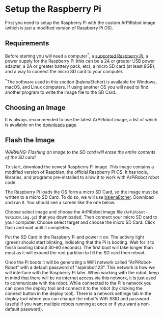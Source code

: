 # Setup the Raspberry Pi
First you need to setup the Raspberry Pi with the custom ArPiRobot image (which is just a modified version of Raspberry Pi OS).

## Requirements
Before starting you will need a computer<sup>&ast;</sup>, a [supported Raspberry Pi](../hardware/supportedhardware.md), a power supply for the Raspberry Pi (this can be a 2A or greater USB power adapter, a 2A or greater battery pack, etc), a micro SD card (at least 8GB), and a way to connect the micro SD card to your computer.

<sup>&ast;</sup>The software used in this section (balenaEtcher) is available for Windows, macOS, and Linux computers. If using another OS you will need to find another program to write the image file to the SD Card.

## Choosing an Image
It is always recommended to use the latest ArPiRobot image, a list of which is available on the [downloads page](../../downloads/latest.md).


## Flash the Image
*WARNING: Flashing an image to the SD card will erase the entire contents of the SD card!*

To start, download the newest Raspberry Pi image. This image contains a modified version of Raspbian, the official Raspberry Pi OS. It has tools, libraries, and programs pre-installed to allow it to work with ArPiRobot robot code. 

The Raspberry Pi loads the OS form a micro SD Card, so the image must be written to a micro SD Card. To do so, we will use [balenaEtcher](https://www.balena.io/etcher/). Download and run it. You should see a screen like the one below.

Choose select image and choose the ArPiRobot image file (`ArPiRobot-VERSION.img.gz`) that you downloaded. Then connect your micro SD card to your computer. Choose select target and choose the micro SD Card. Click flash and wait until it completes.

Put the SD Card in the Raspbery Pi and power it on. The activity light (green) should start blinking, indicating that the Pi is booting. Wait for it to finish booting (about 30-60 seconds). The first boot will take longer than most as it will expand the root partition to fill the SD card then reboot.

Once the Pi boots it will be generating a WiFi network called "ArPiRobot-Robot" with a default password of "arpirobot123". This network is how we will interface with the Raspberry Pi later. When working with the robot, keep in mind that there will be no internet access via this network, it is just used to communicate with the robot. While connected to the Pi's network you can open the deploy tool and connect it to the robot (by clicking the connect button in the deploy tool). There is a network settings tab in the deploy tool where you can change the robot's WiFi SSID and password (useful if you want multiple robots running at once or if you want a non-default password).
